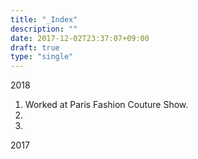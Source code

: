 ```yaml
---
title: "_Index"
description: ""
date: 2017-12-02T23:37:07+09:00
draft: true
type: "single"
---
```

2018
1. Worked at Paris Fashion Couture Show.
2.
3.

2017